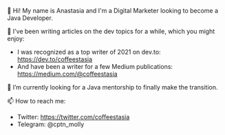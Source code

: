 👋 Hi! My name is Anastasia and I'm a Digital Marketer looking to become a Java Developer.  

👀 I've been writing articles on the dev topics for a while, which you might enjoy: 
- I was recognized as a top writer of 2021 on dev.to: https://dev.to/coffeestasia 
- And have been a writer for a few Medium publications: https://medium.com/@coffeestasia

🌱 I’m currently looking for a Java mentorship to finally make the transition.   

📫 How to reach me:
- Twitter: https://twitter.com/coffeestasia
- Telegram: @cptn_molly

